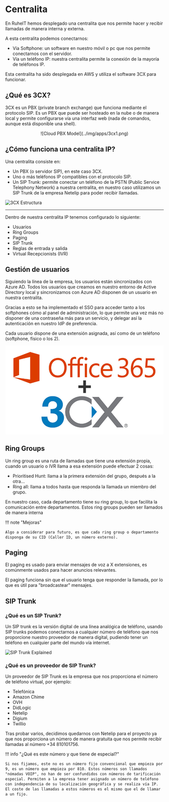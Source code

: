 # Centralita

En RuheIT hemos desplegado una centralita que nos permite hacer y recibir llamadas de manera interna y externa.

A esta centralita podemos conectarnos: 

* Vía Softphone: un software en nuestro móvil o pc que nos permite conectarnos con el servidor.
* Vía un teléfono IP: nuestra centralita permite la conexión de la mayoría de teléfonos IP.

Esta centralita ha sido desplegada en AWS y utiliza el software 3CX para funcionar.

## ¿Qué es 3CX?

3CX es un PBX (private branch exchange) que funciona mediante el protocolo SIP. Es un PBX que puede ser hosteado en la nube o de manera local y permite configurarse vía una interfaz web (nada de comandos, aunque está disponible una shell).

<center>
![Cloud PBX Model](../img/apps/3cx1.png)
</center>

## ¿Cómo funciona una centralita IP?

Una centralita consiste en:

* Un PBX (o servidor SIP), en este caso 3CX.
* Uno o más teléfonos IP compatibles con el protocolo SIP.
* Un SIP Trunk: permite conectar un teléfono de la PSTN (Public Service Telephony Network) a nuestra centralita, en nuestro caso utilizamos un SIP Trunk de la empresa Netelip para poder recibir llamadas.

![3CX Estructura](https://www.tec-innova.mx/wp-content/uploads/2021/12/Vista-general-de-un-sistema-telefonico-VoIP.png)

***

Dentro de nuestra centralita IP tenemos configurado lo siguiente:

* Usuarios
* Ring Groups
* Paging
* SIP Trunk
* Reglas de entrada y salida
* Virtual Recepcionists (IVR)

## Gestión de usuarios

Siguiendo la línea de la empresa, los usuarios están sincronizados con Azure AD. Todos los usuarios que creamos en nuestro entorno de Active Directory local y sincronizamos con Azure AD disponen de un usuario en nuestra centralita.

Gracias a esto se ha implementado el SSO para acceder tanto a los softphones cómo al panel de administración, lo que permite una vez más no disponer de una contraseña más para un servicio, y delegar así la autenticación en nuestro IdP de preferencia.

Cada usuario dispone de una extensión asignada, así como de un teléfono (softphone, físico o los 2).

![3CX M365](../img/apps/3cx2.jpg)
## Ring Groups

Un ring group es una ruta de llamadas que tiene una extensión propia, cuando un usuario o IVR llama a esa extensión puede efectuar 2 cosas:

* Prioritised Hunt: llama a la primera extensión del grupo, después a la otra...
* Ring all: llama a todos hasta que responda la llamada un miembro del grupo.

En nuestro caso, cada departamento tiene su ring group, lo que facilita la comunicación entre departamentos. Estos ring groups pueden ser llamados de manera interna 

!!! note "Mejoras"

    Algo a considerar para futuro, es que cada ring group o departamento disponga de su CID (Caller ID, un número externo).

## Paging

El paging es usado para enviar mensajes de voz a X extensiones, es comúnmente usados para hacer anuncios relevantes.

El paging funciona sin que el usuario tenga que responder la llamada, por lo que es útil para "broadcastear" mensajes.   
## SIP Trunk

### ¿Qué es un SIP Trunk?

Un SIP trunk es la versión digital de una línea analógica de teléfono, usando SIP trunks podemos conectarnos a cualquier número de teléfono que nos proporcione nuestro proveedor de manera digital, pudiendo tener un teléfono en cualquier parte del mundo vía internet.

![SIP Trunk Explained](https://www.sangoma.com/wp-content/uploads/SIP_Trunking_Blog_Image-e1451570049819-16315.png)


### ¿Qué es un proveedor de SIP Trunk?

Un proveedor de SIP Trunk es la empresa que nos proporciona el número de teléfono virtual, por ejemplo:

* Telefónica
* Amazon Chime
* OVH
* DidLogic
* Netelip
* Digium
* Twillio

Tras probar varios, decidimos quedarnos con Netelip para el proyecto ya que nos proporciona un número de manera gratuita que nos permite recibir llamadas al número +34 810101756.

!!! info "¿Qué es este número y que tiene de especial?"

    Si nos fijamos, este no es un número fijo convencional que empieza por 9, es un número que empieza por 810. Estos números son llamados "nómadas VOIP", no han de ser confundidos con números de tarificación especial. Permiten a la empresa tener asignado un número de teléfono con independencia de su localización geográfica y se realiza vía IP. El coste de las llamadas a estos números es el mismo que el de llamar a un fijo. 
